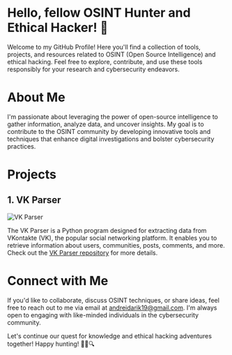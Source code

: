 # Hello, fellow OSINT Hunter and Ethical Hacker! 👋

Welcome to my GitHub Profile! Here you'll find a collection of tools, projects, and resources related to OSINT (Open Source Intelligence) and ethical hacking. Feel free to explore, contribute, and use these tools responsibly for your research and cybersecurity endeavors.

# About Me

I'm passionate about leveraging the power of open-source intelligence to gather information, analyze data, and uncover insights. My goal is to contribute to the OSINT community by developing innovative tools and techniques that enhance digital investigations and bolster cybersecurity practices.

# Projects

## 1. VK Parser

![VK Parser](https://AndreyDarik/vk_parser.png)

The VK Parser is a Python program designed for extracting data from VKontakte (VK), the popular social networking platform. It enables you to retrieve information about users, communities, posts, comments, and more. Check out the [VK Parser repository](https://github.com/AndreyDarik/ParserVK) for more details.

# Connect with Me

If you'd like to collaborate, discuss OSINT techniques, or share ideas, feel free to reach out to me via email at [andreidarik19@gmail.com](mailto:andreidarik19@gmail.com.com). I'm always open to engaging with like-minded individuals in the cybersecurity community.

Let's continue our quest for knowledge and ethical hacking adventures together! Happy hunting! 🕵️‍♂️🔍
